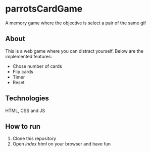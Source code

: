 # parrotsCardGame
A memory game where the objective is select a pair of the same gif
## About
This is a web game where you can distract yourself. Below are the implemented features:
- Chose number of cards
- Flip cards
- Timer
- Reset
## Technologies
HTML, CSS and JS
## How to run
1. Clone this repository
2. Open *index.html* on your browser and have fun
